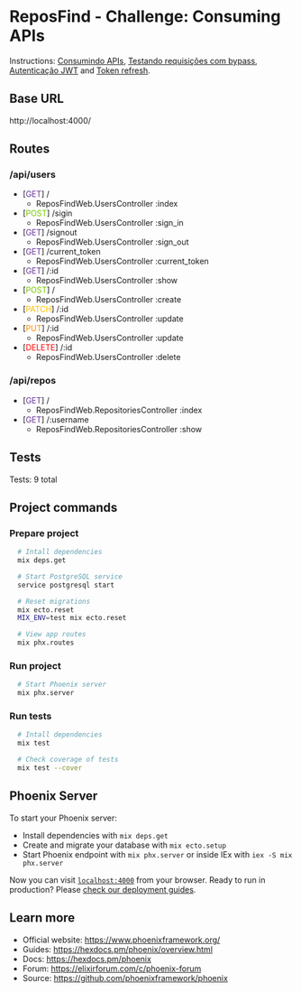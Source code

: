 # ReposFind - Challenge: Consuming APIs

Instructions: [Consumindo APIs](https://www.notion.so/Desafio-01-Consumindo-APIs-59b66c4fc14147ff82a6e73b9ce23e85), [Testando requisições com bypass](https://www.notion.so/Desafio-02-Testando-requisi-es-com-bypass-e67ba498dee64089ac32e872812d20f6), [Autenticação JWT](https://www.notion.so/Desafio-01-Autentica-o-JWT-5c2fd6b53afb41b8b9f053deedecdf2f) and [Token refresh](https://www.notion.so/Desafio-02-Token-refresh-09ab7b3c0254453893faa39f3fa94ccf).

## Base URL
http://localhost:4000/

## Routes
### /api/users
* [<span style="color:#663399">GET</span>] / 
  + ReposFindWeb.UsersController :index
* [<span style="color:#79c900">POST</span>] /sigin
  + ReposFindWeb.UsersController :sign_in
* [<span style="color:#663399">GET</span>] /signout
  + ReposFindWeb.UsersController :sign_out
* [<span style="color:#663399">GET</span>] /current_token
  + ReposFindWeb.UsersController :current_token
* [<span style="color:#663399">GET</span>] /:id 
  + ReposFindWeb.UsersController :show
* [<span style="color:#79c900">POST</span>] / 
  + ReposFindWeb.UsersController :create
* [<span style="color:#ffc000">PATCH</span>] /:id 
  + ReposFindWeb.UsersController :update
* [<span style="color:#ff8c00">PUT</span>] /:id 
  + ReposFindWeb.UsersController :update
* [<span style="color:#ff0000">DELETE</span>] /:id 
  + ReposFindWeb.UsersController :delete

### /api/repos
* [<span style="color:#663399">GET</span>] / 
  + ReposFindWeb.RepositoriesController :index
* [<span style="color:#663399">GET</span>] /:username
  + ReposFindWeb.RepositoriesController :show 
## Tests
Tests: 9 total
## Project commands
### Prepare project
```bash
  # Intall dependencies
  mix deps.get

  # Start PostgreSQL service
  service postgresql start

  # Reset migrations
  mix ecto.reset
  MIX_ENV=test mix ecto.reset 

  # View app routes
  mix phx.routes
```
### Run project
```bash
  # Start Phoenix server
  mix phx.server
```

### Run tests
```bash
  # Intall dependencies
  mix test

  # Check coverage of tests
  mix test --cover
```

## Phoenix Server

To start your Phoenix server:

  * Install dependencies with `mix deps.get`
  * Create and migrate your database with `mix ecto.setup`
  * Start Phoenix endpoint with `mix phx.server` or inside IEx with `iex -S mix phx.server`

Now you can visit [`localhost:4000`](http://localhost:4000) from your browser.
Ready to run in production? Please [check our deployment guides](https://hexdocs.pm/phoenix/deployment.html).

## Learn more
  * Official website: https://www.phoenixframework.org/
  * Guides: https://hexdocs.pm/phoenix/overview.html
  * Docs: https://hexdocs.pm/phoenix
  * Forum: https://elixirforum.com/c/phoenix-forum
  * Source: https://github.com/phoenixframework/phoenix
